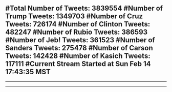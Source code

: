#Total Number of Tweets: 3839554 
#Number of Trump Tweets: 1349703
#Number of Cruz Tweets: 726174
#Number of Clinton Tweets: 482247
#Number of Rubio Tweets: 386593
#Number of Jeb! Tweets: 361523
#Number of Sanders Tweets: 275478
#Number of Carson Tweets: 142428
#Number of Kasich Tweets: 117111
#Current Stream Started at Sun Feb 14 17:43:35 MST
---
---
---
